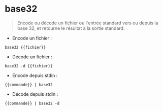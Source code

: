 # base32

> Encode ou décode un fichier ou l'entrée standard vers ou depuis la base 32, et retourne le résultat à la sortie standard.

- Encode un fichier :

`base32 {{fichier}}`

- Décode un fichier :

`base32 -d {{fichier}}`

- Encode depuis stdin :

`{{commande}} | base32`

- Décode depuis stdin :

`{{commande}} | base32 -d`
